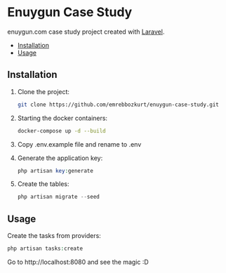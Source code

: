 # Enuygun Case Study

enuygun.com case study project created with [Laravel](https://github.com/laravel/laravel).

* [Installation](#installation)
* [Usage](#usage)

## Installation

1. Clone the project:

    ```bash
    git clone https://github.com/emrebbozkurt/enuygun-case-study.git
    ```

2. Starting the docker containers:

    ```bash
    docker-compose up -d --build
    ```

3. Copy .env.example file and rename to .env


4. Generate the application key:

    ```php
    php artisan key:generate
    ```

4. Create the tables:

    ```php
    php artisan migrate --seed
    ```

## Usage

Create the tasks from providers:

```php
php artisan tasks:create
```

Go to http://localhost:8080 and see the magic :D
